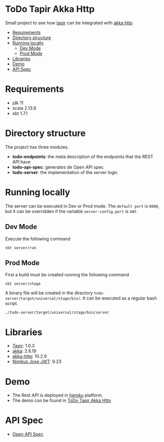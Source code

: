 # ToDo Tapir Akka Http

Small project to see how [tapir](https://tapir.softwaremill.com/en/latest/) can be integrated with
[akka http](https://doc.akka.io/docs/akka-http/current/)

* [Requirements](#requirements)
* [Directory structure](#directory-structure)
* [Running locally](#running-locally)
  * [Dev Mode](#dev-mode)
  * [Prod Mode](#prod-mode)
* [Libraries](#libraries)
* [Demo](#demo)
* [API Spec](#api-spec)

# Requirements

- jdk 11
- scala 2.13.8
- sbt 1.7.1

# Directory structure

The project has three modules.

- **todo-endpoints**: the meta description of the endpoints that the REST API have
- **todo-api-spec**: generates de Open API spec
- **todo-server**: the implementation of the server logic

# Running locally

The server can be executed in Dev or Prod mode. The `default port` is `8080`, but it can be overridden if the
variable `server-config.port` is set.

## Dev Mode

Execute the following command

```shell
sbt server/run
```

## Prod Mode

First a build must be created running the following command

```shell
sbt server/stage
```

A binary file will be created in the directory `todo-server/target/universal/stage/bin/`. It can be executed as a
regular bash script.

```shell
./todo-server/target/universal/stage/bin/server
```

# Libraries

- [Tapir](https://tapir.softwaremill.com/en/latest/): 1.0.3
- [akka](https://akka.io/): 2.6.19
- [akka-http](https://doc.akka.io/docs/akka-http/current/index.html): 10.2.9
- [Nimbus Jose JWT](https://connect2id.com/products/nimbus-jose-jwt): 9.23

# Demo

- The Rest API is deployed in [heroku](https://www.heroku.com/) platform.
- The demo con be found in [ToDo Tapir Akka Http](https://todo-tapir-akka-http.herokuapp.com/)

# API Spec

- [Open API Spec](https://todo-tapir-akka-http.herokuapp.com/api/v0.0/spec)